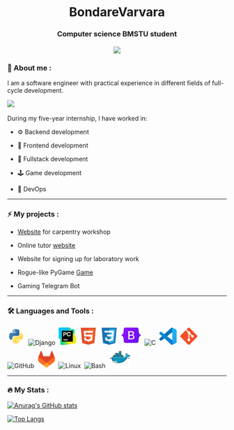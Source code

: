 <h1 align="center">BondareVarvara</h1>
<h3 align="center">Computer science BMSTU student</h3>
<div align="center">
  <img align="center" src="https://github.com/not-Whale/bmstu-iu9/blob/master/media/photos/bmstu-logo.png?raw=true" style="width: 75px;"/>
</div>

  
### :round_pushpin: About me :

I am a software engineer with practical experience in different fields of full-cycle development.

<img src="https://user-images.githubusercontent.com/74038190/216655818-2e7b9a31-49bf-4744-85a8-db8a2577c45c.gif" style="width: 150px;"/>

During my five-year internship, I have worked in:

- ⚙️ Backend development

- 🔮 Frontend development

- 🧩 Fullstack development

- 🕹️ Game development

- 🚀 DevOps

---

### :zap: My projects :

- [Website](https://kor-pus.ru/) for carpentry workshop

- Online tutor [website](https://gs-physics.ru/)

- Website for signing up for laboratory work

- Rogue-like PyGame [Game](https://github.com/arist0crab/PyGameGame)

- Gaming Telegram Bot

---

### :hammer_and_wrench: Languages and Tools :

<div>
  <img src="https://github.com/devicons/devicon/blob/master/icons/python/python-original.svg" alt="Python" style="height: 40px;"/>&nbsp;
  <img src="https://www.svgrepo.com/show/373554/django.svg" alt="Django" style="height: 40px;"/>&nbsp;
  <img src="https://github.com/devicons/devicon/blob/master/icons/pycharm/pycharm-original.svg" alt="Pycharm" style="height: 40px;"/>&nbsp;
  <img src="https://github.com/devicons/devicon/blob/master/icons/html5/html5-original.svg" alt="HTML5" style="height: 40px;"/>&nbsp;
  <img src="https://github.com/devicons/devicon/blob/master/icons/css3/css3-original.svg" alt="css3" style="height: 40px;"/>&nbsp;
  <img src="https://github.com/devicons/devicon/blob/master/icons/bootstrap/bootstrap-original.svg" alt="Bootstrap" style="height: 45px;"/>&nbsp;
  <img src="https://raw.githubusercontent.com/marwin1991/profile-technology-icons/refs/heads/main/icons/c.png" alt="C" style="height: 40px;"/>&nbsp;
  <img src="https://github.com/devicons/devicon/blob/master/icons/vscode/vscode-original.svg" alt="Vscode" style="height: 40px;"/>&nbsp;
  <img src="https://github.com/devicons/devicon/blob/master/icons/git/git-original.svg" alt="Git" style="height: 40px;"/>&nbsp;
  <img src="https://www.svgrepo.com/show/475654/github-color.svg" alt="GitHub" style="height: 40px;"/>&nbsp;
  <img src="https://github.com/devicons/devicon/blob/master/icons/gitlab/gitlab-original.svg" alt="GitLab" style="height: 40px; filter: "/>&nbsp;
  <img src="https://www.svgrepo.com/show/42448/linux.svg" alt="Linux" style="height: 40px;"/>&nbsp;
  <img src="https://raw.githubusercontent.com/marwin1991/profile-technology-icons/refs/heads/main/icons/bash.png" alt="Bash" style="height: 40px;"/>&nbsp;
  <img src="https://github.com/devicons/devicon/blob/master/icons/docker/docker-original.svg" alt="Docker" style="height: 50px;"/>&nbsp;
</div>

---

### :fire: My Stats :

[![Anurag's GitHub stats](https://github-readme-stats.vercel.app/api?username=arist0crab&show_icons=true&theme=codeSTACKr)](https://github.com/anuraghazra/github-readme-stats)

[![Top Langs](https://github-readme-stats.vercel.app/api/top-langs/?username=arist0crab&layout=compact&theme=codeSTACKr)](https://github.com/anuraghazra/github-readme-stats)

<!-- TODO: add leetcode https://github.com/JacobLinCool/LeetCode-Stats-Card -->

